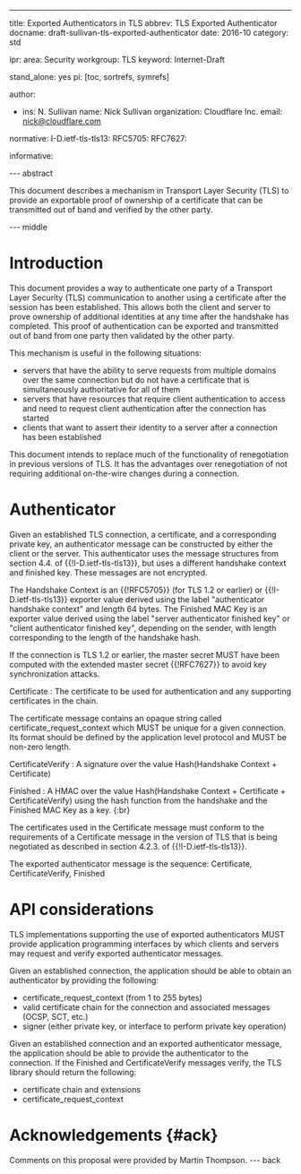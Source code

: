 ---
title: Exported Authenticators in TLS
abbrev: TLS Exported Authenticator
docname: draft-sullivan-tls-exported-authenticator
date: 2016-10
category: std

ipr:
area: Security
workgroup: TLS
keyword: Internet-Draft

stand_alone: yes
pi: [toc, sortrefs, symrefs]

author:
 -  ins: N. Sullivan
    name: Nick Sullivan
    organization: Cloudflare Inc.
    email: nick@cloudflare.com

normative:
  I-D.ietf-tls-tls13:
  RFC5705:
  RFC7627:

informative:



--- abstract

This document describes a mechanism in Transport Layer Security (TLS) to
provide an exportable proof of ownership of a certificate that can be
transmitted out of band and verified by the other party.

--- middle

# Introduction

This document provides a way to authenticate one party of a Transport Layer
Security (TLS) communication to another using a certificate after the session
has been established. This allows both the client and server to prove ownership
of additional identities at any time after the handshake has completed. This
proof of authentication can be exported and transmitted out of band from one
party then validated by the other party.

This mechanism is useful in the following situations:
* servers that have the ability to serve requests from multiple domains over
the same connection but do not have a certificate that is simultaneously
authoritative for all of them
* servers that have resources that require client authentication to access
and need to request client authentication after the connection has started
* clients that want to assert their identity to a server after a connection
has been established

This document intends to replace much of the functionality of renegotiation
in previous versions of TLS. It has the advantages over renegotiation of not
requiring additional on-the-wire changes during a connection.

# Authenticator

Given an established TLS connection, a certificate, and a corresponding private
key, an authenticator message can be constructed by either the client or the
server. This authenticator uses the message structures from section 4.4. of
{{!I-D.ietf-tls-tls13}}, but uses a different handshake context and finished key.
These messages are not encrypted.

The Handshake Context is an {{!RFC5705}} (for TLS 1.2 or earlier) or {{!I-D.ietf-tls-tls13}}
exporter value derived using the label "authenticator handshake context" and
length 64 bytes. The Finished MAC Key is an exporter value derived using the label
"server authenticator finished key" or "client authenticator finished key", depending
on the sender, with length corresponding to the length of the handshake hash.

If the connection is TLS 1.2 or earlier, the master secret MUST have been computed
with the extended master secret {{!RFC7627}} to avoid key synchronization attacks.

Certificate
: The certificate to be used for authentication and any
supporting certificates in the chain.

The certificate message contains an opaque string called
certificate_request_context which MUST be unique for a given connection. Its format
should be defined by the application level protocol and MUST be non-zero
length.

CertificateVerify
: A signature over the value Hash(Handshake Context + Certificate)

Finished
: A HMAC over the value Hash(Handshake Context + Certificate + CertificateVerify)
using the hash function from the handshake and the Finished MAC Key as a key.
{:br}

The certificates used in the Certificate message must conform to the requirements
of a Certificate message in the version of TLS that is being negotiated as
described in section 4.2.3. of {{!I-D.ietf-tls-tls13}}.

The exported authenticator message is the sequence:
Certificate, CertificateVerify, Finished

# API considerations

TLS implementations supporting the use of exported authenticators MUST provide
application programming interfaces by which clients and servers may request
and verify exported authenticator messages.

Given an established connection, the application should be able to obtain an
authenticator by providing the following:
 * certificate_request_context (from 1 to 255 bytes)
 * valid certificate chain for the connection and associated messages (OCSP, SCT, etc.)
 * signer (either private key, or interface to perform private key operation)

Given an established connection and an exported authenticator message, the
application should be able to provide the authenticator to the connection.
If the Finished and CertificateVerify messages verify, the TLS library should
return the following:
 * certificate chain and extensions
 * certificate_request_context

# Acknowledgements {#ack}

Comments on this proposal were provided by Martin Thompson.
--- back
